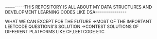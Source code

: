 ----------THIS REPOSITORY IS ALL ABOUT MY DATA STRUCTURES AND DEVELOPMENT LEARNING CODES LIKE DSA----------------

WHAT  WE CAN EXCEPT FOR THE FUTURE
->MOST OF THE IMPORTANT LEETCODE QUESTIONS'S SOLUTION
->CONTEST SOLUTIONS OF DIFFERENT PLATFORMS LIKE CF,LEETCODE ETC
